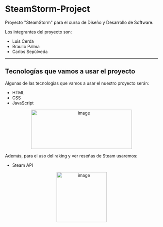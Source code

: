 # SteamStorm-Project
Proyecto "SteamStorm" para el curso de Diseño y Desarrollo de Software.

Los integrantes del proyecto son:

- Luis Cerda
- Braulio Palma
- Carlos Sepúlveda

---

## Tecnologías que vamos a usar el proyecto

Algunas de las tecnologías que vamos a usar el nuestro proyecto serán:

- HTML
- CSS
- JavaScript

<p align="center">
    <img width="332.7" height="129.6" alt="image" src="https://github.com/user-attachments/assets/18f6efbb-53b4-40c0-8be5-e8aecd900596" style="display: block; margin: 0 auto;" />
</p>

Además, para el uso del raking y ver reseñas de Steam usaremos:

- Steam API

<p align="center">
    <img width="165" height="165" alt="image" src="https://github.com/user-attachments/assets/8a36a401-db9a-45ae-9eae-d8eaad23f629" style="display: block; margin: 0 auto;" />
</p>
